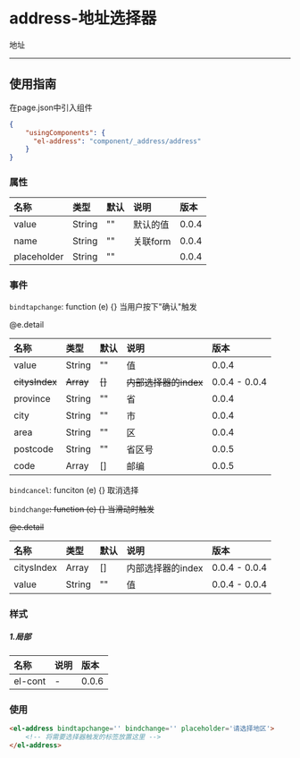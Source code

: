 # address-地址选择器

地址

---

## 使用指南

在page.json中引入组件

```json
{
    "usingComponents": {
      "el-address": "component/_address/address"
    }
}
```

### 属性

| 名称 | 类型 | 默认 | 说明 | 版本 |
| :--- | :--- | :--- | :--- | :--- |
| value | String | "" | 默认的值 | 0.0.4 |
| name | String | "" | 关联form | 0.0.4 |
| placeholder | String | "" |  | 0.0.4 |

### 事件

`bindtapchange`: function \(e\) {} 当用户按下"确认"触发

@e.detail

| 名称 | 类型 | 默认 | 说明 | 版本 |
| :--- | :--- | :--- | :--- | :--- |
| value | String | "" | 值 | 0.0.4 |
| ~~citysIndex~~ | ~~Array~~ | ~~\[\]~~ | ~~内部选择器的index~~ | 0.0.4 - 0.0.4 |
| province | String | "" | 省 | 0.0.4 |
| city | String | "" | 市 | 0.0.4 |
| area | String | "" | 区 | 0.0.4 |
| postcode | String | "" | 省区号 | 0.0.5 |
| code | Array | \[\] | 邮编 | 0.0.5 |

`bindcancel`: funciton \(e\) {} 取消选择

`bindchange`~~: function \(e\) {} 当滑动时触发~~

~~@e.detail~~

| 名称 | 类型 | 默认 | 说明 | 版本 |
| :--- | :--- | :--- | :--- | :--- |
| citysIndex | Array | \[\] | 内部选择器的index | 0.0.4 - 0.0.4 |
| value | String | "" | 值 | 0.0.4 - 0.0.4 |

### 样式

##### 1.局部

| 名称 | 说明 | 版本 |
| :--- | :--- | :--- |
| el-cont | - | 0.0.6 |

### 使用

```html
<el-address bindtapchange='' bindchange='' placeholder='请选择地区'>
    <!-- 将需要选择器触发的标签放置这里 -->
</el-address>
```



